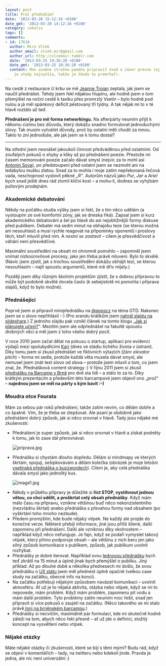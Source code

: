 ```yaml
---
layout: post
title: Proč přednáším?
date: '2013-03-20 15:12:16 +0100'
date_gmt: '2013-03-20 14:12:16 +0100'
category: cokoliv
tags: []
comments:
- id: 17618
  author: Miro Vlček
  author_email: vlcek.mir@gmail.com
  author_url: http://vlcekmir.tumblr.com
  date: '2013-03-25 19:36:20 +0100'
  date_gmt: '2013-03-25 18:36:20 +0100'
  content: Mne osobne strašne pomáha pripraviť úvod a záver presne (aj pozornosť ľudí
    je vtedy najvyššia, takže je škoda to premrhať).
---
```

<p>Na cestě z restaurace <em>U krbu</em> se mě <a href="http://twitter.com/jmtcz">Jeanne Trojan</a> zeptala, jak jsem se naučil přednášet. Tehdy jsem řekl nějakou hlupinu, ale hodně jsem o tom přemýšlel na noční cestě k taxíku přes promrzlý Vsetín – bylo hodně pod nulou a já měl spánkový deficit pěstovaný tři týdny. A tak nějak mi to v té hlavě roztálo až teď.</p>
<p><strong>Přednášení je pro mě forma networkingu.</strong> Na afterpárty neumím přijít k někomu cizímu bez důvodu, který dokážu snadno formulovat jednoduchými slovy. Tak musím vytvářet důvody, proč by ostatní měli chodit za mnou. Takto to zní jednoduše, ale jak jsem se k tomu dostal?</p>
<hr>
<p>Na střední jsem nesnášel jakoukoli činnost předváděnou před ostatními. Od zoufalých pokusů o shyby a kliky až po přednášení poezie. Přestože mi časem memorování poezie začalo dávat smysl (nejvíc za to mohl asi <a href="http://cs.wikipedia.org/wiki/Anton%C3%ADn_Sova">Antonín Sova</a>), po předstoupení před ostatní jsem se nezmohl ani na ledabylou mušku zlatou. Snad za to mohla i moje zatím nepřekonaná řečová vada, neschopnost vyslovit pěkné <em>„R“</em>. Autorům názvů jako <em>Pur</em>, <em>Jar</em> a <em>Ariel</em> bych snad ještě dnes rád zlomil klíční kost – a mohu-li, dodnes se vyhýbám pultovým prodejnám.</p>
<h3>Akademické debatování</h3>
<p>Někdy na počátku studia výšky jsem si řekl, že s tím něco udělám (a vystoupím ze své komfortní zóny, jak se dneska říká). Zapsal jsem si kurz akademického debatování a šel po hlavě do asi nejobtížnější formy diskuse před publikem. Debatér má sedm minut na obhajobu teze (se kterou možná ani nesouhlasí) a musí rychle reagovat na připomínky oponentů i proslovy těch, kteří mluvili před ním. A <em>nesmí se zastavit</em> – cílem je přesvědčivost a váhání není přesvědčivé. </p>
<p>Maximální soustředění na obsah mi ohromně pomohlo – zapomněl jsem vnímat nízkoúrovňové procesy, jako jen třeba právě mluvení. Bylo to skvělé. (Navíc jsem zjistil, jak s trochou soustředění dokážu obhájit tezi, se kterou nesouhlasím – najít spoustu argumentů, které mě dřív míjely.)</p>
<p>Později jsem díky různým školním projektům zjistil, že s dobrou přípravou to může být podobně skvělé docela často (k sebejistotě mi pomohla i příprava slajdů, když to bylo možné).</p>
<h3>Přednášející</h3>
<p>Poprvé jsem si připravil minipřednášku na <a href="http://twitter.com/pppscz">@pppscz</a> na téma GTD. Nakonec jsem se o slovo nepřihlásil :-) (Pro srandu králíkům jsem <a href="http://www.slideshare.net/janmartinek/gtd-talk-for-pppscz">nahrál slajdu na slideshare</a>.) Z jednoho slajdu pak vznikl článek na tomto blogu „<a href="http://podnebi.jan-martinek.com/jak-si-planujete-uceni/">Jak si plánujete učení?</a>“. Mezitím jsem ale odpřednášel na fakultě spoustu drobných věcí a měl jsem z toho všeho dobrý pocit.</p>
<p>V roce 2010 jsem začal dělat na pokusu o startup, aplikaci pro evidenci výdajů mezi spolubydlícími <a href="http://kari-vydaje.cz">Kari</a> (dnes ve stádiu tichého života v ústraní). Díky tomu jsem si zkusil přednášet ve fiktivních výtazích (žánr <em>elevator pitch</em>) – forma mi sedla, protože každá věta musela dávat smysl, ale nemusel jsem znát text slovo od slova – protože jsem mluvil o tom, co jsem znal, že. Přednášková content strategy :) V říjnu 2011 jsem si zkusil <a href="http://www.superlectures.com/barcampbrno2011/proc-delam-svou-praci-spatne">přednášku na Barcamp v Brně</a> pro dvě sta lidí – a stálo to za to. Díky krátkým prezentacím a především této barcampové jsem objevil ono „proč“ – <strong>najednou jsem se měl na párty s kým bavit :-)</strong></p>
<h3>Moudra otce Fourata</h3>
<p>Mám za sebou pár roků přednášení, takže zatím nevím, co dělám dobře a co špatně. Vím, že je třeba se zlepšovat. Ale psaní je obdobně jako přednášení dobrý způsob, jak si něco srovnat v hlavě. Tady jsou nějaké mé zkušenosti:</p>
<ul>
<li>Přednášení je super způsob, jak si něco srovnat v hlavě a získat podněty k tomu, jak to zase dál přerovnávat.</li>
<p><img src='%base_url%/assets/wp-uploads/2013/03/priprava.jpg' alt='priprava.jpg' /></p>
<li>Přednášku si chystám dlouho dopředu. Dělám si mindmapy ve kterých škrtám, spojuji, sešipkovávám a dělám kolečka (obrázek je moje letošní <a href="http://vimeo.com/60903443">vsetínská přednáška o buzzwordech</a>). Cílem je, aby celá přednáška dávala smysl jako jednolitý kus.</li>
<p><img src='%base_url%/assets/wp-uploads/2013/03/image1.jpg' alt='image1.jpg' /></p>
<li>Někdy v průběhu přípravy je důležité si <strong>říct STOP, vystihnout jednou větou, co chci sdělit, a proškrtat celý obsah přednášky</strong>. Když mám málo času na přípravu, vznikne většinou buď něco nekonzistentního (nezvládnu škrtat) anebo přednáška s převahou formy nad obsahem (po vyškrtání toho mnoho nezbude).</li>
<li>Předem promýšlím, kde bude nějaký vtípek. Ne každý ale projde do konečné verze. Některé přebíjí informace, jiné jsou příliš šílené, další zapomenu při přednášení. Další ale vzniknou díky okolnostem – například když něco nefunguje. Je fajn, když se podaří vymyslet takový vtípek, který přímo podporuje obsah – ale většinu z nich beru jen jako silný způsob komunikace s publikem, způsob, jak publikum uvolnit rozhýbat. </li>
<li>Přednášky je dobré iterovat. Například svou <a href="http://vimeo.com/60903443">lednovou přednášku</a> bych teď zkrátil na 15 minut a úplně jinak bych přemýšlel o publiku. Jiný příklad: Až po dlouhé době a několika přednesech mi došlo, že svou přednášku o <a href="http://www.barcampbrno.cz/prednaska/49/">UX státu</a> jsem měl přednést úplně opačně (velkou case study na začátku, obecné info na konci).</li>
<li>Na začátku potřebuji nějakým způsobem navázat komunikaci – uvolnit atmosféru. Ať už je to nějaká aktivita, otázka nebo vtípek, když se mi to nepovede, mám problém. Když mám problém, zapomenu pít vodu a mám další problém. Tyto problémy zatím neumím moc řešit, snad jen připravit si více pokusů o zaujetí na začátku. (Něco takového se mi stalo právě<a href="http://www.barcampbrno.cz/prednaska/49/"> loni na brněnském barcampu</a>.)</li>
<li>Přednášky si necvičím, maximálně pár formulací, kde mi skutečně hodně záleží na tom, abych něco řekl přesně – ať už jde o definici, složitý koncept na vysvětlení nebo vtípek.</li>
</ul>
<h3>Nějaké otázky</h3>
<p>Máte nějaké otázky či zkušenosti, které se bijí s těmi mými? Budu rád, když se objeví v komentářích – tady, na twitteru nebo kdekoli jinde. Pravda je jedna, ale nic není univerzální :)</p>
